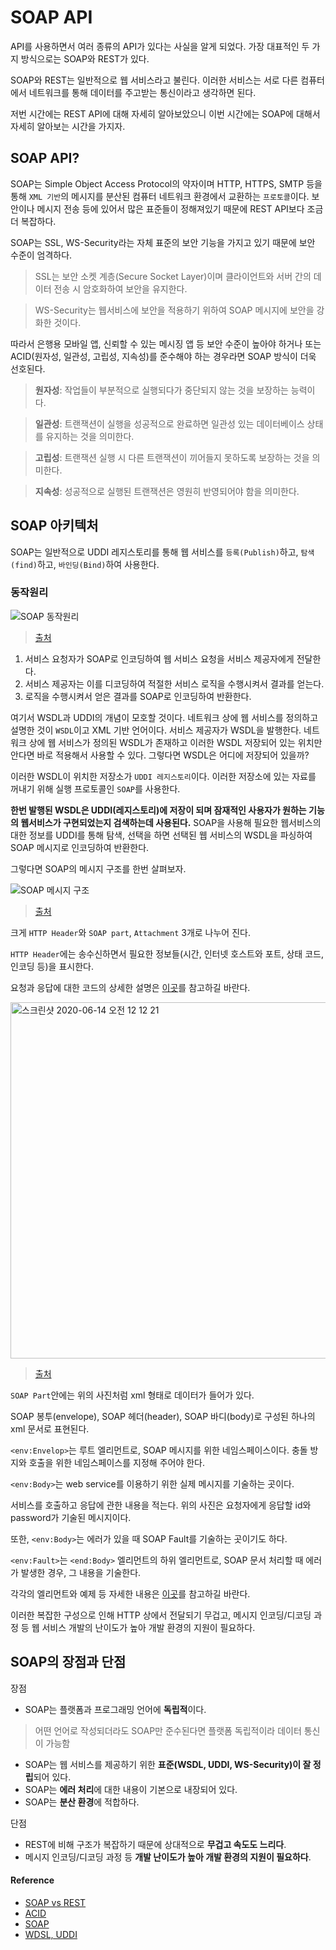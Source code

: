 # SOAP API
API를 사용하면서 여러 종류의 API가 있다는 사실을 알게 되었다. 가장 대표적인 두 가지 방식으로는 SOAP와 REST가 있다.

SOAP와 REST는 일반적으로 웹 서비스라고 불린다. 이러한 서비스는 서로 다른 컴퓨터에서 네트워크를 통해 데이터를 주고받는 통신이라고 생각하면 된다. 

저번 시간에는 REST API에 대해 자세히 알아보았으니 이번 시간에는 SOAP에 대해서 자세히 알아보는 시간을 가지자.

## SOAP API?
SOAP는 Simple Object Access Protocol의 약자이며 HTTP, HTTPS, SMTP 등을 통해 `XML 기반`의 메시지를 분산된 컴퓨터 네트워크 환경에서 교환하는 `프로토콜`이다.
보안이나 메시지 전송 등에 있어서 많은 표준들이 정해져있기 때문에 REST API보다 조금 더 복잡하다.

SOAP는 SSL, WS-Security라는 자체 표준의 보안 기능을 가지고 있기 때문에 보안 수준이 엄격하다. 

> SSL는 보안 소켓 계층(Secure Socket Layer)이며 클라이언트와 서버 간의 데이터 전송 시 암호화하여 보안을 유지한다.

> WS-Security는 웹서비스에 보안을 적용하기 위하여 SOAP 메시지에 보안을 강화한 것이다.

따라서 은행용 모바일 앱, 신뢰할 수 있는 메시징 앱 등 보안 수준이 높아야 하거나 또는 ACID(원자성, 일관성, 고립성, 지속성)를 준수해야 하는 경우라면 SOAP 방식이 더욱 선호된다.

> **원자성**: 작업들이 부분적으로 실행되다가 중단되지 않는 것을 보장하는 능력이다.

> **일관성**: 트랜잭션이 실행을 성공적으로 완료하면 일관성 있는 데이터베이스 상태를 유지하는 것을 의미한다.

> **고립성**: 트랜잭션 실행 시 다른 트랜잭션이 끼어들지 못하도록 보장하는 것을 의미한다.

> **지속성**: 성공적으로 실행된 트랜잭션은 영원히 반영되어야 함을 의미한다.  

## SOAP 아키텍처
SOAP는 일반적으로 UDDI 레지스토리를 통해 웹 서비스를 `등록(Publish)`하고, `탐색(find)`하고, `바인딩(Bind)`하여 사용한다. 

### 동작원리

![SOAP 동작원리](https://user-images.githubusercontent.com/43868540/84564061-1ad62780-ad9b-11ea-862f-9ca9563e6c57.png)
> [출처](https://devkingdom.tistory.com/12)

1. 서비스 요청자가 SOAP로 인코딩하여 웹 서비스 요청을 서비스 제공자에게 전달한다.
2. 서비스 제공자는 이를 디코딩하여 적절한 서비스 로직을 수행시켜서 결과를 얻는다.
3. 로직을 수행시켜서 얻은 결과를 SOAP로 인코딩하여 반환한다. 

여기서 WSDL과 UDDI의 개념이 모호할 것이다. 네트워크 상에 웹 서비스를 정의하고 설명한 것이 `WSDL`이고 XML 기반 언어이다. 서비스 제공자가 WSDL을 발행한다.
네트워크 상에 웹 서비스가 정의된 WSDL가 존재하고 이러한 WSDL 저장되어 있는 위치만 안다면 바로 적용해서 사용할 수 있다. 그렇다면 WSDL은 어디에 저장되어 있을까?

이러한 WSDL이 위치한 저장소가 `UDDI 레지스토리`이다. 
이러한 저장소에 있는 자료를 꺼내기 위해 실행 프로토콜인 `SOAP`를 사용한다. 

**한번 발행된 WSDL은 UDDI(레지스토리)에 저장이 되며 잠재적인 사용자가 원하는 기능의 웹서비스가 구현되었는지 검색하는데 사용된다.**
SOAP을 사용해 필요한 웹서비스의 대한 정보를 UDDI를 통해 탐색, 선택을 하면 선택된 웹 서비스의 WSDL을 파싱하여 SOAP 메시지로 인코딩하여 반환한다. 

그렇다면 SOAP의 메시지 구조를 한번 살펴보자.

![SOAP 메시지 구조](https://user-images.githubusercontent.com/43868540/84564122-a780e580-ad9b-11ea-9f6d-e4803e1c9a6e.jpeg)
> [출처](https://mygumi.tistory.com/55)

크게 `HTTP Header`와 `SOAP part`, `Attachment` 3개로 나누어 진다.

`HTTP Header`에는 송수신하면서 필요한 정보들(시간, 인터넷 호스트와 포트, 상태 코드, 인코딩 등)을 표시한다. 

요청과 응답에 대한 코드의 상세한 설명은 [이곳](http://egloos.zum.com/tequiero35/v/1026372)를 참고하길 바란다.

<img width="570" alt="스크린샷 2020-06-14 오전 12 12 21" src="https://user-images.githubusercontent.com/43868540/84572270-d87d0c80-add3-11ea-8817-d81df090eb4f.png">

> [출처](https://www.slideshare.net/yjaeseok/soap-rest)

`SOAP Part`안에는 위의 사진처럼 xml 형태로 데이터가 들어가 있다. 

SOAP 봉투(envelope), SOAP 헤더(header), SOAP 바디(body)로 구성된 하나의 xml 문서로 표현된다. 

`<env:Envelop>`는 루트 엘리먼트로, SOAP 메시지를 위한 네임스페이스이다. 충돌 방지와 호출을 위한 네임스페이스를 지정해 주어야 한다. 

`<env:Body>`는 web service를 이용하기 위한 실제 메시지를 기술하는 곳이다. 

서비스를 호출하고 응답에 관한 내용을 적는다. 위의 사진은 요청자에게 응답할 id와 password가 기술된 메시지이다. 

또한, `<env:Body>`는 에러가 있을 때 SOAP Fault를 기술하는 곳이기도 하다. 

`<env:Fault>`는 `<end:Body>` 엘리먼트의 하위 엘리먼트로, SOAP 문서 처리할 때 에러가 발생한 경우, 그 내용을 기술한다.

각각의 엘리먼트와 예제 등 자세한 내용은 [이곳](http://egloos.zum.com/tequiero35/v/1026372)를 참고하길 바란다. 

이러한 복잡한 구성으로 인해 HTTP 상에서 전달되기 무겁고, 메시지 인코딩/디코딩 과정 등 웹 서비스 개발의 난이도가 높아 개발 환경의 지원이 필요하다. 


## SOAP의 장점과 단점
장점
- SOAP는 플랫폼과 프로그래밍 언어에 **독립적**이다.
> 어떤 언어로 작성되더라도 SOAP만 준수된다면 플랫폼 독립적이라 데이터 통신이 가능함
- SOAP는 웹 서비스를 제공하기 위한 **표준(WSDL, UDDI, WS-Security)이 잘 정립**되어 있다.
- SOAP는 **에러 처리**에 대한 내용이 기본으로 내장되어 있다.
- SOAP는 **분산 환경**에 적합하다.

단점
- REST에 비해 구조가 복잡하기 때문에 상대적으로 **무겁고 속도도 느리다**.
- 메시지 인코딩/디코딩 과정 등 **개발 난이도가 높아 개발 환경의 지원이 필요하다**.

#### Reference
- [SOAP vs REST](http://blog.wishket.com/soap-api-vs-rest-api-두-방식의-가장-큰-차이점은/)
- [ACID](https://goodgid.github.io/ACID/)
- [SOAP](https://mygumi.tistory.com/55)
- [WDSL, UDDI](https://beatz.tistory.com/entry/SOAP-WSDL-UDDI)
